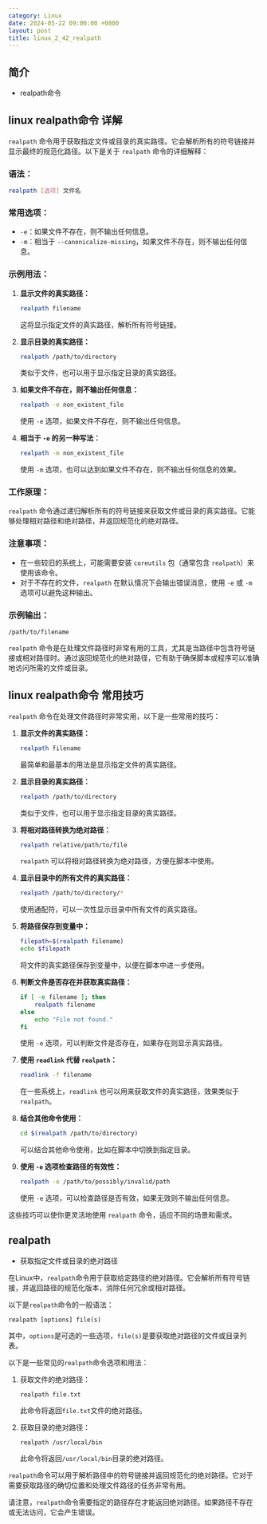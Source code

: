 ```yaml
---
category: Linux
date: 2024-05-22 09:00:00 +0800
layout: post
title: linux_2_42_realpath
---
```

## 简介

+ realpath命令 

## linux realpath命令 详解

`realpath` 命令用于获取指定文件或目录的真实路径。它会解析所有的符号链接并显示最终的规范化路径。以下是关于 `realpath` 命令的详细解释：

### 语法：

```bash
realpath [选项] 文件名
```

### 常用选项：

- `-e`：如果文件不存在，则不输出任何信息。
- `-m`：相当于 `--canonicalize-missing`，如果文件不存在，则不输出任何信息。

### 示例用法：

1. **显示文件的真实路径：**
   ```bash
   realpath filename
   ```
   这将显示指定文件的真实路径，解析所有符号链接。

2. **显示目录的真实路径：**
   ```bash
   realpath /path/to/directory
   ```
   类似于文件，也可以用于显示指定目录的真实路径。

3. **如果文件不存在，则不输出任何信息：**
   ```bash
   realpath -e non_existent_file
   ```
   使用 `-e` 选项，如果文件不存在，则不输出任何信息。

4. **相当于 `-e` 的另一种写法：**
   ```bash
   realpath -m non_existent_file
   ```
   使用 `-m` 选项，也可以达到如果文件不存在，则不输出任何信息的效果。

### 工作原理：

`realpath` 命令通过递归解析所有的符号链接来获取文件或目录的真实路径。它能够处理相对路径和绝对路径，并返回规范化的绝对路径。

### 注意事项：

- 在一些较旧的系统上，可能需要安装 `coreutils` 包（通常包含 `realpath`）来使用该命令。
- 对于不存在的文件，`realpath` 在默认情况下会输出错误消息，使用 `-e` 或 `-m` 选项可以避免这种输出。

### 示例输出：

```
/path/to/filename
```

`realpath` 命令是在处理文件路径时非常有用的工具，尤其是当路径中包含符号链接或相对路径时。通过返回规范化的绝对路径，它有助于确保脚本或程序可以准确地访问所需的文件或目录。

## linux realpath命令 常用技巧

`realpath` 命令在处理文件路径时非常实用，以下是一些常用的技巧：

1. **显示文件的真实路径：**
   ```bash
   realpath filename
   ```
   最简单和最基本的用法是显示指定文件的真实路径。

2. **显示目录的真实路径：**
   ```bash
   realpath /path/to/directory
   ```
   类似于文件，也可以用于显示指定目录的真实路径。

3. **将相对路径转换为绝对路径：**
   ```bash
   realpath relative/path/to/file
   ```
   `realpath` 可以将相对路径转换为绝对路径，方便在脚本中使用。

4. **显示目录中的所有文件的真实路径：**
   ```bash
   realpath /path/to/directory/*
   ```
   使用通配符，可以一次性显示目录中所有文件的真实路径。

5. **将路径保存到变量中：**
   ```bash
   filepath=$(realpath filename)
   echo $filepath
   ```
   将文件的真实路径保存到变量中，以便在脚本中进一步使用。

6. **判断文件是否存在并获取真实路径：**
   ```bash
   if [ -e filename ]; then
       realpath filename
   else
       echo "File not found."
   fi
   ```
   使用 `-e` 选项，可以判断文件是否存在，如果存在则显示真实路径。

7. **使用 `readlink` 代替 `realpath`：**
   ```bash
   readlink -f filename
   ```
   在一些系统上，`readlink` 也可以用来获取文件的真实路径，效果类似于 `realpath`。

8. **结合其他命令使用：**
   ```bash
   cd $(realpath /path/to/directory)
   ```
   可以结合其他命令使用，比如在脚本中切换到指定目录。

9. **使用 `-e` 选项检查路径的有效性：**
   ```bash
   realpath -e /path/to/possibly/invalid/path
   ```
   使用 `-e` 选项，可以检查路径是否有效，如果无效则不输出任何信息。

这些技巧可以使你更灵活地使用 `realpath` 命令，适应不同的场景和需求。

## realpath  

+ 获取指定文件或目录的绝对路径

在Linux中，`realpath`命令用于获取给定路径的绝对路径。它会解析所有符号链接，并返回路径的规范化版本，消除任何冗余或相对路径。

以下是`realpath`命令的一般语法：

```
realpath [options] file(s)
```

其中，`options`是可选的一些选项，`file(s)`是要获取绝对路径的文件或目录列表。

以下是一些常见的`realpath`命令选项和用法：

1. 获取文件的绝对路径：
   ```
   realpath file.txt
   ```

   此命令将返回`file.txt`文件的绝对路径。

2. 获取目录的绝对路径：
   ```
   realpath /usr/local/bin
   ```

   此命令将返回`/usr/local/bin`目录的绝对路径。

`realpath`命令可以用于解析路径中的符号链接并返回规范化的绝对路径。它对于需要获取路径的确切位置和处理文件路径的任务非常有用。

请注意，`realpath`命令需要指定的路径存在才能返回绝对路径。如果路径不存在或无法访问，它会产生错误。
